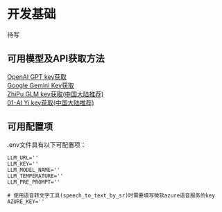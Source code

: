 # 开发基础  
待写  

## 可用模型及API获取方法
[OpenAI GPT key获取](https://platform.openai.com/api-keys)  
[Google Gemini Key获取](https://makersuite.google.com/app/apikey)  
[ZhiPu GLM key获取(中国大陆推荐)](https://open.bigmodel.cn/usercenter/apikeys)  
[01-AI Yi key获取(中国大陆推荐)](https://platform.01.ai/apikeys)  



## 可用配置项
.env文件具有以下可配置项：
```
LLM_URL=''
LLM_KEY=''
LLM_MODEL_NAME=''
LLM_TEMPERATURE=''
LLM_PRE_PROMPT=''

# 使用语音转文字工具(speech_to_text_by_sr)时需要填写微软azure语音服务的key
AZURE_KEY=''
```